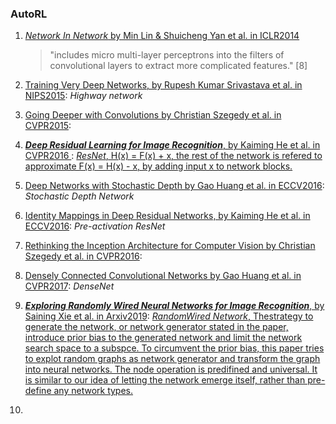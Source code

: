 ### AutoRL

1. [*Network In Network* by Min Lin & Shuicheng Yan et al. in ICLR2014](https://openreview.net/forum?id=ylE6yojDR5yqX) <!--"includes micro multi-layer
   perceptrons into the filters of convolutional layers to extract more complicated features."[8]-->

   > "includes micro multi-layer perceptrons into the filters of convolutional layers to extract more complicated features." [8]

2. [Training Very Deep Networks, by Rupesh Kumar Srivastava et al. in NIPS2015](https://papers.nips.cc/paper/5850-training-very-deep-networks.pdf): *Highway network*

3. [Going Deeper with Convolutions by Christian Szegedy et al. in CVPR2015](https://arxiv.org/abs/1409.4842):<!--Wider GoogLeNet with an inception module which concatenates feature-maps produced by filters of different sizes--> 

4. [***Deep Residual Learning for Image Recognition***, by Kaiming He et al. in CVPR2016 ](https://www.cv-foundation.org/openaccess/content_cvpr_2016/papers/He_Deep_Residual_Learning_CVPR_2016_paper.pdf): <u>*ResNet*, H(x) = F(x) + x, the rest of the network is refered to approximate F(x) = H(x) - x, by adding input x to network blocks.</u>

5. [Deep Networks with Stochastic Depth by Gao Huang et al. in ECCV2016](https://arxiv.org/abs/1603.09382): *Stochastic Depth Network*

6. [Identity Mappings in Deep Residual Networks, by Kaiming He et al. in ECCV2016](https://arxiv.org/abs/1603.05027): *Pre-activation ResNet*

7. [Rethinking the Inception Architecture for Computer Vision by Christian Szegedy et al. in CVPR2016](https://www.cv-foundation.org/openaccess/content_cvpr_2016/papers/Szegedy_Rethinking_the_Inception_CVPR_2016_paper.pdf):<!--Wider GoogLeNet with an inception module which concatenates feature-maps produced by filters of different sizes-->

8. [Densely Connected Convolutional Networks by Gao Huang et al. in CVPR2017](http://openaccess.thecvf.com/content_cvpr_2017/papers/Huang_Densely_Connected_Convolutional_CVPR_2017_paper.pdf): *DenseNet*

9. [***Exploring Randomly Wired Neural Networks for Image Recognition***, by Saining Xie et al. in Arxiv2019](https://arxiv.org/pdf/1904.01569.pdf): <u>*RandomWired Network*, Thestrategy to generate the network, or network generator stated in the paper, introduce prior bias to the generated network and limit the network search space to a subspce. To circumvent the prior bias, this paper tries to explot random graphs as network generator and transform the graph into neural networks. The node operation is predifined and universal. It is similar to our idea of letting the network emerge itself, rather than pre-define any network types. </u> 

10. 

